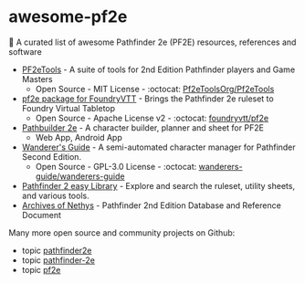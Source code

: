 # awesome-pf2e
🐲 A curated list of awesome Pathfinder 2e (PF2E) resources, references and software

- [PF2eTools](https://pf2etools.com/) - A suite of tools for 2nd Edition Pathfinder players and Game Masters
  - Open Source - MIT License - :octocat: [Pf2eToolsOrg/Pf2eTools](https://github.com/Pf2eToolsOrg/Pf2eTools)
- [pf2e package for FoundryVTT](https://foundryvtt.com/packages/pf2e) - Brings the Pathfinder 2e ruleset to Foundry Virtual Tabletop
  - Open Source - Apache License v2 - :octocat: [foundryvtt/pf2e](https://github.com/foundryvtt/pf2e)
- [Pathbuilder 2e](https://pathbuilder2e.com/) - A character builder, planner and sheet for PF2E
  - Web App, Android App 
- [Wanderer's Guide](https://wanderersguide.app/) - A semi-automated character manager for Pathfinder Second Edition.
  - Open Source - GPL-3.0 License - :octocat: [wanderers-guide/wanderers-guide](https://github.com/wanderers-guide/wanderers-guide)
- [Pathfinder 2 easy Library](https://pf2easy.com/) - Explore and search the ruleset, utility sheets, and various tools.
- [Archives of Nethys](https://2e.aonprd.com/) - Pathfinder 2nd Edition Database and Reference Document

Many more open source and community projects on Github:

- topic [pathfinder2e](https://github.com/topics/pathfinder2e)
- topic [pathfinder-2e](https://github.com/topics/pathfinder-2e)
- topic [pf2e](https://github.com/topics/pf2e)
